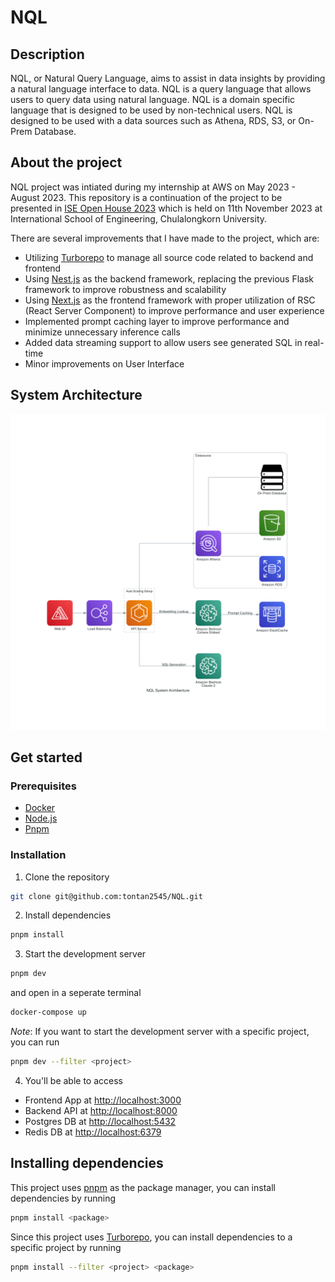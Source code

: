# NQL

## Description

NQL, or Natural Query Language, aims to assist in data insights by providing a natural language interface to data. NQL is a query language that allows users to query data using natural language. NQL is a domain specific language that is designed to be used by non-technical users. NQL is designed to be used with a data sources such as Athena, RDS, S3, or On-Prem Database.

## About the project

NQL project was intiated during my internship at AWS on May 2023 - August 2023. This repository is a continuation of the project to be presented in [ISE Open House 2023](https://web.facebook.com/ISEopenhouse/posts/pfbid02LydzRUfsJdg7w2YtNeysMMK33rvyZ597WwG4EFYmvVJMk9Yj55Q4rMTxTZpyNRHjl) which is held on 11th November 2023 at International School of Engineering, Chulalongkorn University.

There are several improvements that I have made to the project, which are:

- Utilizing [Turborepo](https://turbo.build/) to manage all source code related to backend and frontend
- Using [Nest.js](https://nestjs.com/) as the backend framework, replacing the previous Flask framework to improve robustness and scalability
- Using [Next.js](https://nextjs.org/) as the frontend framework with proper utilization of RSC (React Server Component) to improve performance and user experience
- Implemented prompt caching layer to improve performance and minimize unnecessary inference calls
- Added data streaming support to allow users see generated SQL in real-time
- Minor improvements on User Interface

## System Architecture

![System Architecture](./docs/diagram/nql_system_architecture.png)

## Get started

### Prerequisites

- [Docker](https://www.docker.com/)
- [Node.js](https://nodejs.org/en/)
- [Pnpm](https://pnpm.io/)

### Installation

1. Clone the repository

```bash
git clone git@github.com:tontan2545/NQL.git
```

2. Install dependencies

```bash
pnpm install
```

3. Start the development server

```bash
pnpm dev
```

and open in a seperate terminal

```bash
docker-compose up
```

_Note_: If you want to start the development server with a specific project, you can run

```bash
pnpm dev --filter <project>
```

4. You'll be able to access

- Frontend App at [http://localhost:3000](http://localhost:3000)
- Backend API at [http://localhost:8000](http://localhost:8000)
- Postgres DB at [http://localhost:5432](http://localhost:5432)
- Redis DB at [http://localhost:6379](http://localhost:6379)

## Installing dependencies

This project uses [pnpm](https://pnpm.io/) as the package manager, you can install dependencies by running

```bash
pnpm install <package>
```

Since this project uses [Turborepo](https://turbo.build/), you can install dependencies to a specific project by running

```bash
pnpm install --filter <project> <package>
```
